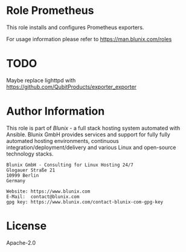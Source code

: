 # Role Prometheus
This role installs and configures Prometheus exporters.

For usage information please refer to https://man.blunix.com/roles

# TODO
Maybe replace lighttpd with https://github.com/QubitProducts/exporter_exporter

# Author Information
This role is part of *Blunix* - a full stack hosting system automated with Ansible.
Blunix GmbH provides services and support for fully fully automated hosting environments,
continuous integration/deployment/delivery and various Linux and open-source technology stacks.

```
Blunix GmbH - Consulting for Linux Hosting 24/7
Glogauer Straße 21
10999 Berlin
Germany

Website: https://www.blunix.com
E-Mail:  contact@blunix.com
gpg key: https://www.blunix.com/contact-blunix-com-gpg-key
```

# License
Apache-2.0
